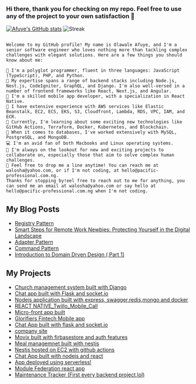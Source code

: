 ### Hi there, thank you for checking on my repo. Feel free to use any of the project to your own satisfaction 👋

[![Afuye's GitHub stats](https://github-readme-stats.vercel.app/api?username=walosha&count_private=true&show_icons=true&theme=onedark)](https://github.com/anuraghazra/github-readme-stats)
![Streak](https://github-readme-streak-stats.herokuapp.com?user=walosha&theme=green&hide_border=true)

``` text

Welcome to my GitHub profile! My name is Olawale Afuye, and I'm a senior software engineer who loves nothing more than tackling complex challenges with elegant solutions. Here are a few things you should know about me:

🔭 I'm a polyglot programmer, fluent in three languages: JavaScript (TypeScript), PHP, and Python.
🔭 My expertise spans a range of backend stacks including Node.js, Nest.js, CodeIgniter, GraphQL, and Django. I'm also well-versed in a number of frontend frameworks like React, Next.js, and Angular.
🔭 I'm a skilled mobile app developer, with a specialization in React Native.
🔭 I have extensive experience with AWS services like Elastic Beanstalk, EC2, ECS, EKS, S3, Cloudfront, Lambda, RDS, VPC, IAM, and ECR.
🔭 Currently, I'm learning about some exciting new technologies like GitHub Actions, Terraform, Docker, Kubernetes, and Blockchain.
🔭 When it comes to databases, I've worked extensively with MySQL, PostgreSQL, and MongoDB.
💻 I'm an avid fan of both Macbooks and Linux operating systems.
👯 I'm always on the lookout for new and exciting projects to collaborate on, especially those that aim to solve complex human challenges.
💬 Feel free to drop me a line anytime! You can reach me at walosha@yahoo.com, or if I'm not coding, at hello@pacific-professional.com.ng.
Thanks for stopping by!eel free to reach out to me for anything, you can send me an email at walosha@yahoo.com or say hello at hello@pacific-professional.com.ng when I'm not coding.
```

## My Blog Posts 

- [Registry Pattern](https://dev.to/walosha/registry-pattern-revolutionize-your-object-creation-and-management-lms-as-a-case-study-58km)
- [Smart Steps for Remote Work Newbies: Protecting Yourself in the Digital Landscape ](https://dev.to/walosha/smart-steps-for-remote-work-newbies-protecting-yourself-in-the-digital-landscape-428o)
- [Adapter Pattern](https://dev.to/walosha/adapter-pattern-using-a-payment-gateway-as-a-case-study-4nnn)
- [Command Pattern](https://dev.to/walosha/command-pattern-in-programming-using-a-uber-app-pjd)
- [Introduction to Domain Drven Design ( Part 1)](https://dev.to/walosha/introduction-to-domain-drven-design-part-1-2ode)


## My Projects 

- [Church management system built with Django](https://github.com/walosha/church_be)
- [Chat app built with Flask and socket.io](https://github.com/walosha/python-flask-chat-with-socket.io)
- [Nodejs application built with express, swagger,redis,mongo and docker](https://github.com/walosha/BACKEND_DEV_TESTS)
- [REACT NATIVE_Twillo_Mobile_Call](https://github.com/walosha/RN_Twillo_Mobile_Call)
- [Micro-front app built](https://github.com/walosha/single-spa-microfrontend-aws)
- [Glorifiers Fintech Mobile app](https://github.com/walosha/glorifiers-mobile)
- [Chat App built with flask and socket.io](https://github.com/walosha/python-flask-chat-with-socket.io)
- [company site](https://github.com/walosha/company-site)
- [Movix built with firbasestore and auth features](https://github.com/walosha/movix)
- [Meal managemnet built with nestjs](https://github.com/walosha/nestjs-meal-management)
- [Nestjs hosted on EC2 with github actions](https://github.com/walosha/backend-nestjs)
- [Chat App built with nodejs and react](https://github.com/walosha/Real-Chat-App)
- [App deployed using serverless!](https://github.com/walosha/ussd-north)
- [Module Federation react app](https://github.com/walosha/module_federation)
- [Maintenance Tracker (First every backend project,lol)](https://github.com/walosha/maintenance-tracker-Api)
